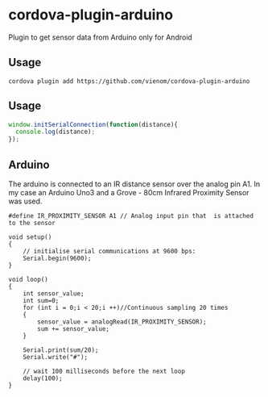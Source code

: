 # cordova-plugin-arduino
Plugin to get sensor data from Arduino
only for Android

## Usage
```
cordova plugin add https://github.com/vienom/cordova-plugin-arduino
```

## Usage
```javascript
window.initSerialConnection(function(distance){
  console.log(distance);
});
```

## Arduino
The arduino is connected to an IR distance sensor over the analog pin A1. In my case an Arduino Uno3 and a Grove - 80cm Infrared Proximity Sensor was used.
```
#define IR_PROXIMITY_SENSOR A1 // Analog input pin that  is attached to the sensor

void setup()
{
    // initialise serial communications at 9600 bps:
    Serial.begin(9600);
}

void loop()
{
    int sensor_value;
    int sum=0;  
    for (int i = 0;i < 20;i ++)//Continuous sampling 20 times
    {
        sensor_value = analogRead(IR_PROXIMITY_SENSOR);
        sum += sensor_value;
    }

    Serial.print(sum/20);
    Serial.write("#");

    // wait 100 milliseconds before the next loop
    delay(100);
}
```
